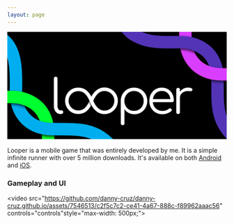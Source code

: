 ```yaml
---
layout: page
---
```

<img src="looper_Promo_1024x500.png?raw=true"/>

Looper is a mobile game that was entirely developed by me. It is a simple infinite runner with over 5 million downloads. It's available on both [Android](https://play.google.com/store/apps/details?id=io.danielcruz.sines&hl=en_US&gl=US) and [iOS](https://apps.apple.com/us/app/looper-minimal-infinite-runner/id1265535862).



### Gameplay and UI

<video src="https://github.com/danny-cruz/danny-cruz.github.io/assets/7546513/c2f5c7c2-ce41-4a67-888c-f89962aaac56" controls="controls"style="max-width: 500px;">
</video>



